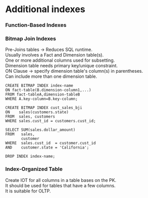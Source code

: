 # Additional indexes

### Function-Based Indexes

### Bitmap Join Indexes
Pre-Joins tables -> Reduces SQL runtime.</br>
Usually involves a Fact and Dimension table(s).</br>
One or more additional columns used for subsetting.</br>
Dimension table needs primary key/unique constraint.</br>
ON Clause -> specify dimension table's column(s) in parentheses.</br>
Can include more than one dimension table.</br>
```
CREATE BITMAP INDEX index-name
ON fact-table(B.dimension-column1,...)
FROM fact-tableA,dimension-tableB
WHERE A.key-column=B.key-column;

CREATE BITMAP INDEX cust_sales_bji
ON    sales(customers.state)
FROM  sales, customers
WHERE sales.cust_id = customers.cust_id;

SELECT SUM(sales.dollar_amount)
FROM   sales,
       customer
WHERE  sales.cust_id  = customer.cust_id
AND    customer.state = 'California';

DROP INDEX index-name;
```

### Index-Organized Table
Create IOT for all columns in a table bases on the PK.</br>
It should be used for tables that have a few columns.</br>
It is suitable for OLTP.</br>
